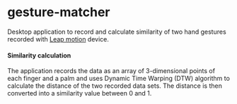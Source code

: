 # gesture-matcher

Desktop application to record and calculate similarity of two hand gestures recorded with [Leap motion](https://www.ultraleap.com/product/leap-motion-controller/) device.

#### Similarity calculation 
The application records the data as an array of 3-dimensional points of each finger and a palm and uses Dynamic Time Warping (DTW) algorithm to calculate the distance of the two recorded data sets. The distance is then converted into a similarity value between 0 and 1.
